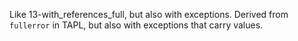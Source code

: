Like 13-with_references_full, but also with exceptions.
Derived from `fullerror` in TAPL, but also with exceptions that carry values.
